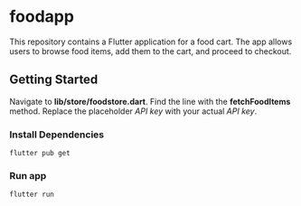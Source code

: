 # foodapp

This repository contains a Flutter application for a food cart. The app allows users to browse food items, add them to the cart, and proceed to checkout.

## Getting Started

Navigate to **lib/store/foodstore.dart**.
Find the line with the **fetchFoodItems** method.
Replace the placeholder *API key* with your actual *API key*.

### Install Dependencies

``` 
flutter pub get
```
### Run app
``` 
flutter run
```

